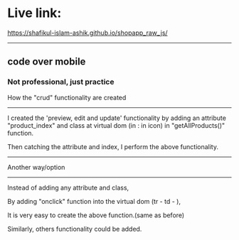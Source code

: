 # Live link: 
https://shafikul-islam-ashik.github.io/shopapp_raw_js/
___________

## code over mobile

### Not professional, just practice 


How the "crud" functionality are created
__________________________________________


I created the 'preview, edit and update' functionality by adding an attribute "product_index" and class at virtual dom (in <td> : in icon) in "getAllProducts()" function.

Then catching the attribute and index, I perform the above functionality.


--------------------------------------------------



Another way/option
_____________________________

Instead of adding any attribute and class,

By adding "onclick" function into the virtual dom (tr - td - <a onclick = 'editProduct(${index})'>    ),
 
 It is very easy to create the above function.(same as before)

Similarly, others functionality could be added.








